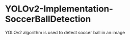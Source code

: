 # YOLOv2-Implementation-SoccerBallDetection
YOLOv2 algorithm is used to detect soccer ball in an image
